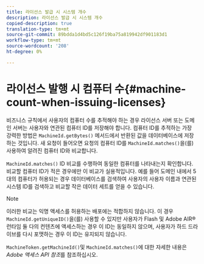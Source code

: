 ```yaml
---
title: 라이선스 발급 시 시스템 개수
description: 라이선스 발급 시 시스템 개수
copied-description: true
translation-type: tm+mt
source-git-commit: 89bdda1d4bd5c126f19ba75a819942df901183d1
workflow-type: tm+mt
source-wordcount: '208'
ht-degree: 0%

---
```



# 라이선스 발행 시 컴퓨터 수{#machine-count-when-issuing-licenses}

비즈니스 규칙에서 사용자의 컴퓨터 수를 추적해야 하는 경우 라이선스 서버 또는 도메인 서버는 사용자와 연관된 컴퓨터 ID를 저장해야 합니다. 컴퓨터 ID를 추적하는 가장 강력한 방법은 `MachineId.getBytes()` 메서드에서 반환된 값을 데이터베이스에 저장하는 것입니다. 새 요청이 들어오면 요청의 컴퓨터 ID를 `MachineId.matches()`을(를) 사용하여 알려진 컴퓨터 ID와 비교합니다.

`MachineId.matches()` ID 비교를 수행하여 동일한 컴퓨터를 나타내는지 확인합니다. 비교할 컴퓨터 ID가 적은 경우에만 이 비교가 실용적입니다. 예를 들어 도메인 내에서 5대의 컴퓨터가 허용되는 경우 데이터베이스를 검색하여 사용자의 사용자 이름과 연관된 시스템 ID를 검색하고 비교할 작은 데이터 세트를 얻을 수 있습니다.

>[!NOTE]
>
>이러한 비교는 익명 액세스를 허용하는 배포에는 적합하지 않습니다. 이 경우 `MachineId.getUniqueID()`을(를) 사용할 수 있지만 사용자가 Flash 및 Adobe AIR® 런타임 둘 다의 컨텐츠에 액세스하는 경우 이 ID는 동일하지 않으며, 사용자가 하드 드라이브를 다시 포맷하는 경우 이 ID는 유지되지 않습니다.

`MachineToken.getMachineId()`및 `MachineId.matches()`에 대한 자세한 내용은 *Adobe 액세스 API 참조*&#x200B;를 참조하십시오.
